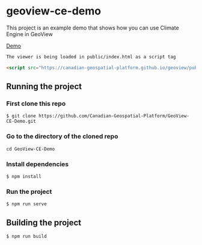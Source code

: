 # geoview-ce-demo

This project is an example demo that shows how you can use Climate Engine in GeoView

[Demo](https://canadian-geospatial-platform.github.io/GeoView-CE-Demo/)

```html
The viewer is being loaded in public/index.html as a script tag

<script src="https://canadian-geospatial-platform.github.io/geoview/public/cgpv-main.js"></script>
```

## Running the project

### First clone this repo

```
$ git clone https://github.com/Canadian-Geospatial-Platform/GeoView-CE-Demo.git
```

### Go to the directory of the cloned repo

```
cd GeoView-CE-Demo
```

### Install dependencies

```
$ npm install
```

### Run the project

```
$ npm run serve
```

## Building the project

```
$ npm run build
```
